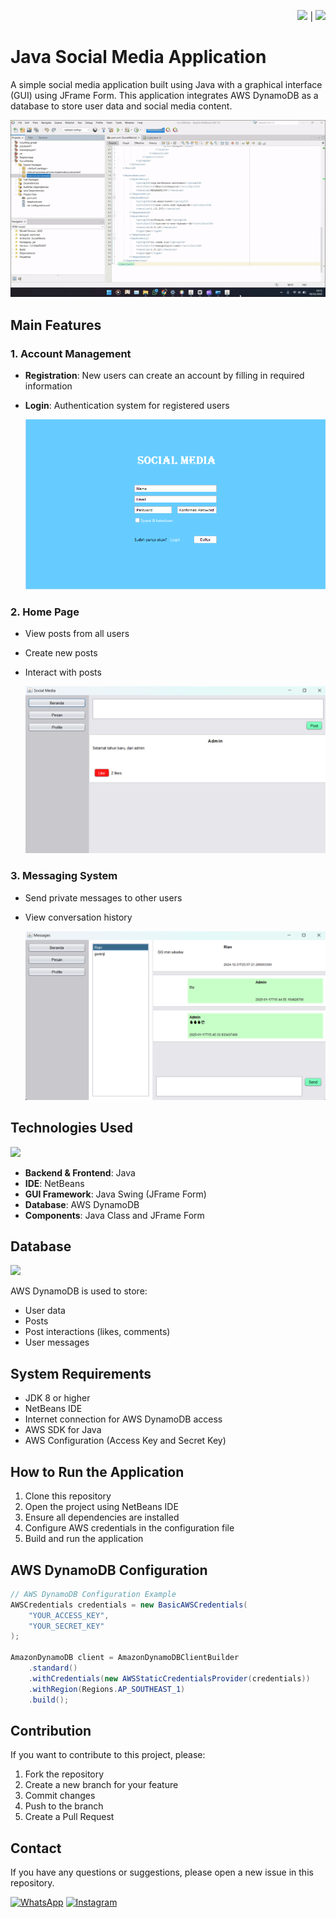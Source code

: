 <div align="right">

<a href="README.md"><img src="https://flagcdn.com/w40/gb.png" width="25"></a> | <a href="README-ID.md"></a><img src="https://flagcdn.com/w40/id.png" width="20"></a>


</div>

# Java Social Media Application

A simple social media application built using Java with a graphical interface (GUI) using JFrame Form. This application integrates AWS DynamoDB as a database to store user data and social media content.

![ss](./readme%20media/RunSocialMedia.gif)

## Main Features

### 1. Account Management
- **Registration**: New users can create an account by filling in required information
- **Login**: Authentication system for registered users

  ![](./readme%20media/register%20page.png)

### 2. Home Page
- View posts from all users
- Create new posts
- Interact with posts

  ![](./readme%20media/beranda.png)

### 3. Messaging System
- Send private messages to other users
- View conversation history

  ![](./readme%20media/pesan.png)

## Technologies Used

![](https://cdn.hashnode.com/res/hashnode/image/upload/v1690034956546/101c1694-7e87-458e-afd5-ab65c48c468e.gif?w=1600&h=840&fit=crop&crop=entropy&auto=format,compress&gif-q=60&format=webm)

- **Backend & Frontend**: Java
- **IDE**: NetBeans
- **GUI Framework**: Java Swing (JFrame Form)
- **Database**: AWS DynamoDB
- **Components**: Java Class and JFrame Form

## Database
![](https://media.licdn.com/dms/image/v2/D5612AQHmXgaaTvUgUQ/article-cover_image-shrink_720_1280/article-cover_image-shrink_720_1280/0/1683409691265?e=2147483647&v=beta&t=MI0BsgNjRzCSGldmtEY7txk0WvBcMeEEm0jx8Cn5vYU)

AWS DynamoDB is used to store:
- User data
- Posts
- Post interactions (likes, comments)
- User messages

## System Requirements

- JDK 8 or higher
- NetBeans IDE
- Internet connection for AWS DynamoDB access
- AWS SDK for Java
- AWS Configuration (Access Key and Secret Key)

## How to Run the Application

1. Clone this repository
2. Open the project using NetBeans IDE
3. Ensure all dependencies are installed
4. Configure AWS credentials in the configuration file
5. Build and run the application

## AWS DynamoDB Configuration

```java
// AWS DynamoDB Configuration Example
AWSCredentials credentials = new BasicAWSCredentials(
    "YOUR_ACCESS_KEY",
    "YOUR_SECRET_KEY"
);

AmazonDynamoDB client = AmazonDynamoDBClientBuilder
    .standard()
    .withCredentials(new AWSStaticCredentialsProvider(credentials))
    .withRegion(Regions.AP_SOUTHEAST_1)
    .build();
```

## Contribution

If you want to contribute to this project, please:
1. Fork the repository
2. Create a new branch for your feature
3. Commit changes
4. Push to the branch
5. Create a Pull Request

## Contact

If you have any questions or suggestions, please open a new issue in this repository.

[![WhatsApp](https://img.shields.io/badge/WhatsApp-25D366?style=for-the-badge&logo=whatsapp&logoColor=white)](https://wa.me/6285157517798)
[![Instagram](https://img.shields.io/badge/Instagram-E4405F?style=for-the-badge&logo=instagram&logoColor=white)](https://www.instagram.com/ryan.septiawan__)



